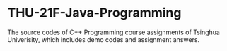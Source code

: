 # THU-21F-Java-Programming
The source codes of C++ Programming course assignments of Tsinghua Univerisity, which includes demo codes and assignment answers.
